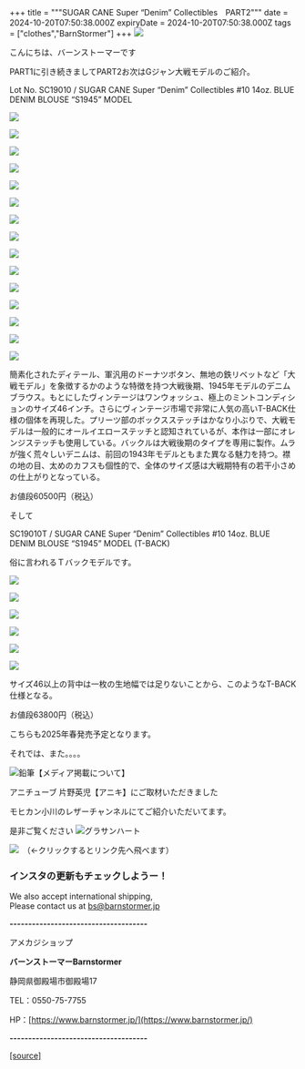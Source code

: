 +++
title = """SUGAR CANE Super “Denim” Collectibles　PART2"""
date = 2024-10-20T07:50:38.000Z
expiryDate = 2024-10-20T07:50:38.000Z
tags = ["clothes","BarnStormer"]
+++
[![](https://stat.ameba.jp/user_images/20231023/16/barnstormer-go/b2/03/p/o0420015015354743273.png)](https://ameblo.jp/barnstormer-go/entry-12825670498.html)

こんにちは、バーンストーマーです

PART1に引き続きましてPART2お次はGジャン大戦モデルのご紹介。

Lot No. SC19010 / SUGAR CANE Super “Denim” Collectibles #10 14oz. BLUE DENIM BLOUSE “S1945” MODEL

[![](https://stat.ameba.jp/user_images/20241020/15/barnstormer-go/21/b3/j/o1200140015500147655.jpg)](https://stat.ameba.jp/user_images/20241020/15/barnstormer-go/21/b3/j/o1200140015500147655.jpg)

[![](https://stat.ameba.jp/user_images/20241020/15/barnstormer-go/78/19/j/o1200140015500147680.jpg)](https://stat.ameba.jp/user_images/20241020/15/barnstormer-go/78/19/j/o1200140015500147680.jpg)

[![](https://stat.ameba.jp/user_images/20241020/15/barnstormer-go/83/b1/j/o1200140015500147712.jpg)](https://stat.ameba.jp/user_images/20241020/15/barnstormer-go/83/b1/j/o1200140015500147712.jpg)

[![](https://stat.ameba.jp/user_images/20241020/15/barnstormer-go/95/9b/j/o1200140015500147802.jpg)](https://stat.ameba.jp/user_images/20241020/15/barnstormer-go/95/9b/j/o1200140015500147802.jpg)

[![](https://stat.ameba.jp/user_images/20241020/15/barnstormer-go/07/ae/j/o1200140015500147822.jpg)](https://stat.ameba.jp/user_images/20241020/15/barnstormer-go/07/ae/j/o1200140015500147822.jpg)

[![](https://stat.ameba.jp/user_images/20241020/15/barnstormer-go/43/bc/j/o1200140015500147838.jpg)](https://stat.ameba.jp/user_images/20241020/15/barnstormer-go/43/bc/j/o1200140015500147838.jpg)

[![](https://stat.ameba.jp/user_images/20241020/15/barnstormer-go/91/00/j/o1200140015500147848.jpg)](https://stat.ameba.jp/user_images/20241020/15/barnstormer-go/91/00/j/o1200140015500147848.jpg)

[![](https://stat.ameba.jp/user_images/20241020/15/barnstormer-go/14/b7/j/o1200140015500147875.jpg)](https://stat.ameba.jp/user_images/20241020/15/barnstormer-go/14/b7/j/o1200140015500147875.jpg)

[![](https://stat.ameba.jp/user_images/20241020/15/barnstormer-go/00/de/j/o1200140015500147895.jpg)](https://stat.ameba.jp/user_images/20241020/15/barnstormer-go/00/de/j/o1200140015500147895.jpg)

[![](https://stat.ameba.jp/user_images/20241020/15/barnstormer-go/c6/aa/j/o1200140015500147917.jpg)](https://stat.ameba.jp/user_images/20241020/15/barnstormer-go/c6/aa/j/o1200140015500147917.jpg)

[![](https://stat.ameba.jp/user_images/20241020/15/barnstormer-go/a0/07/j/o1200140015500147942.jpg)](https://stat.ameba.jp/user_images/20241020/15/barnstormer-go/a0/07/j/o1200140015500147942.jpg)

[![](https://stat.ameba.jp/user_images/20241020/15/barnstormer-go/d4/a4/j/o1200140015500147960.jpg)](https://stat.ameba.jp/user_images/20241020/15/barnstormer-go/d4/a4/j/o1200140015500147960.jpg)

[![](https://stat.ameba.jp/user_images/20241020/15/barnstormer-go/76/5e/j/o1200140015500147975.jpg)](https://stat.ameba.jp/user_images/20241020/15/barnstormer-go/76/5e/j/o1200140015500147975.jpg)

[![](https://stat.ameba.jp/user_images/20241020/15/barnstormer-go/fb/23/j/o1200140015500147998.jpg)](https://stat.ameba.jp/user_images/20241020/15/barnstormer-go/fb/23/j/o1200140015500147998.jpg)

[![](https://stat.ameba.jp/user_images/20241020/15/barnstormer-go/78/f7/j/o1200140015500148010.jpg)](https://stat.ameba.jp/user_images/20241020/15/barnstormer-go/78/f7/j/o1200140015500148010.jpg)

簡素化されたディテール、軍汎用のドーナツボタン、無地の鉄リベットなど「大戦モデル」を象徴するかのような特徴を持つ大戦後期、1945年モデルのデニムブラウス。もとにしたヴィンテージはワンウォッシュ、極上のミントコンディションのサイズ46インチ。さらにヴィンテージ市場で非常に人気の高いT-BACK仕様の個体を再現した。プリーツ部のボックスステッチはかなり小ぶりで、大戦モデルは一般的にオールイエローステッチと認知されているが、本作は一部にオレンジステッチも使用している。バックルは大戦後期のタイプを専用に製作。ムラが強く荒々しいデニムは、前回の1943年モデルともまた異なる魅力を持つ。襟の地の目、太めのカフスも個性的で、全体のサイズ感は大戦期特有の若干小さめの仕上がりとなっている。

お値段60500円（税込）

そして

SC19010T / SUGAR CANE Super “Denim” Collectibles #10 14oz. BLUE DENIM BLOUSE “S1945” MODEL (T-BACK)

俗に言われるＴバックモデルです。

[![](https://stat.ameba.jp/user_images/20241020/15/barnstormer-go/2e/4b/j/o1200140015500150554.jpg)](https://stat.ameba.jp/user_images/20241020/15/barnstormer-go/2e/4b/j/o1200140015500150554.jpg)

[![](https://stat.ameba.jp/user_images/20241020/15/barnstormer-go/06/5e/j/o1200140015500150615.jpg)](https://stat.ameba.jp/user_images/20241020/15/barnstormer-go/06/5e/j/o1200140015500150615.jpg)

[![](https://stat.ameba.jp/user_images/20241020/15/barnstormer-go/10/a0/j/o1200140015500150679.jpg)](https://stat.ameba.jp/user_images/20241020/15/barnstormer-go/10/a0/j/o1200140015500150679.jpg)

[![](https://stat.ameba.jp/user_images/20241020/15/barnstormer-go/03/d8/j/o1200140015500150725.jpg)](https://stat.ameba.jp/user_images/20241020/15/barnstormer-go/03/d8/j/o1200140015500150725.jpg)

[![](https://stat.ameba.jp/user_images/20241020/15/barnstormer-go/02/e9/j/o1200140015500150830.jpg)](https://stat.ameba.jp/user_images/20241020/15/barnstormer-go/02/e9/j/o1200140015500150830.jpg)

[![](https://stat.ameba.jp/user_images/20241020/15/barnstormer-go/3c/eb/j/o1200140015500150870.jpg)](https://stat.ameba.jp/user_images/20241020/15/barnstormer-go/3c/eb/j/o1200140015500150870.jpg)

サイズ46以上の背中は一枚の生地幅では足りないことから、このようなT-BACK仕様となる。

お値段63800円（税込）

こちらも2025年春発売予定となります。

それでは、また。。。。

![鉛筆](https://stat100.ameba.jp/blog/ucs/img/char/char3/519.png)【メディア掲載について】

アニチューブ 片野英児【アニキ】にご取材いただきました

モヒカン小川のレザーチャンネルにてご紹介いただいてます。

是非ご覧ください ![グラサンハート](https://stat100.ameba.jp/blog/ucs/img/char/char3/148.png)

[![](https://stat.ameba.jp/user_images/20230412/16/barnstormer-go/6a/23/p/o0108010815269242493.png)](https://www.instagram.com/barnstormer_daily/)　（←クリックするとリンク先へ飛べます）

### インスタの更新もチェックしようー！

We also accept international shipping,  
Please contact us at bs@barnstormer.jp

**\-------------------------------------**

アメカジショップ

**バーンストーマーBarnstormer**

静岡県御殿場市御殿場17

TEL：0550-75-7755

HP：[https://www.barnstormer.jp/](https://www.barnstormer.jp/)

**\-------------------------------------**

[[source]](https://ameblo.jp/barnstormer-go/entry-12871973508.html)
